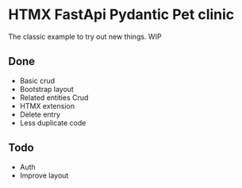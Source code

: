 ﻿# HTMX FastApi Pydantic Pet clinic

The classic example to try out new things. WIP

## Done

* Basic crud
* Bootstrap layout
* Related entities Crud
* HTMX extension
* Delete entry
* Less duplicate code

## Todo

* Auth
* Improve layout
